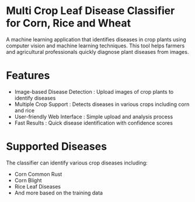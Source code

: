 # Multi Crop Leaf Disease Classifier for Corn, Rice and Wheat

A machine learning application that identifies diseases in crop plants using computer vision and machine learning techniques. This tool helps farmers and agricultural professionals quickly diagnose plant diseases from images.

# Features
- Image-based Disease Detection : Upload images of crop plants to identify diseases
- Multiple Crop Support : Detects diseases in various crops including corn and rice
- User-friendly Web Interface : Simple upload and analysis process
- Fast Results : Quick disease identification with confidence scores
# Supported Diseases
The classifier can identify various crop diseases including:

- Corn Common Rust
- Corn Blight
- Rice Leaf Diseases
- And more based on the training data
